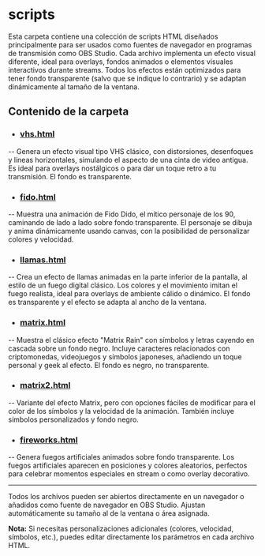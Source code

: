 # scripts

Esta carpeta contiene una colección de scripts HTML diseñados principalmente para ser usados como fuentes de navegador en programas de transmisión como OBS Studio. Cada archivo implementa un efecto visual diferente, ideal para overlays, fondos animados o elementos visuales interactivos durante streams. Todos los efectos están optimizados para tener fondo transparente (salvo que se indique lo contrario) y se adaptan dinámicamente al tamaño de la ventana.

## Contenido de la carpeta

- ### [vhs.html](vhs.html)

-- Genera un efecto visual tipo VHS clásico, con distorsiones, desenfoques y líneas horizontales, simulando el aspecto de una cinta de video antigua. Es ideal para overlays nostálgicos o para dar un toque retro a tu transmisión. El fondo es transparente.

- ### [fido.html](fido.html)

-- Muestra una animación de Fido Dido, el mítico personaje de los 90, caminando de lado a lado sobre fondo transparente. El personaje se dibuja y anima dinámicamente usando canvas, con la posibilidad de personalizar colores y velocidad.

- ### [llamas.html](llamas.html)

-- Crea un efecto de llamas animadas en la parte inferior de la pantalla, al estilo de un fuego digital clásico. Los colores y el movimiento imitan el fuego realista, ideal para overlays de ambiente cálido o dinámico. El fondo es transparente y el efecto se adapta al ancho de la ventana.

- ### [matrix.html](matrix.html)

-- Muestra el clásico efecto "Matrix Rain" con símbolos y letras cayendo en cascada sobre un fondo negro. Incluye caracteres relacionados con criptomonedas, videojuegos y símbolos japoneses, añadiendo un toque personal y geek al efecto. El fondo es negro, no transparente.

- ### [matrix2.html](matrix2.html)

-- Variante del efecto Matrix, pero con opciones fáciles de modificar para el color de los símbolos y la velocidad de la animación. También incluye símbolos personalizados y fondo negro.

- ### [fireworks.html](fireworks.html)

-- Genera fuegos artificiales animados sobre fondo transparente. Los fuegos artificiales aparecen en posiciones y colores aleatorios, perfectos para celebrar momentos especiales en stream o como overlay decorativo.

---

Todos los archivos pueden ser abiertos directamente en un navegador o añadidos como fuente de navegador en OBS Studio. Ajustan automáticamente su tamaño al de la ventana o área asignada.

**Nota:** Si necesitas personalizaciones adicionales (colores, velocidad, símbolos, etc.), puedes editar directamente los parámetros en cada archivo HTML.
